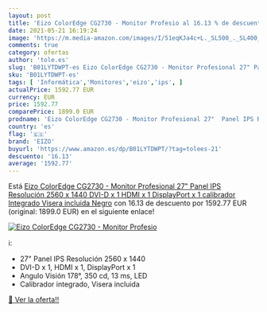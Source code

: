 ```yaml
---
layout: post
title: 'Eizo ColorEdge CG2730 - Monitor Profesio al 16.13 % de descuento'
date: 2021-05-21 16:19:24
image: 'https://m.media-amazon.com/images/I/51eqKJa4c+L._SL500_._SL400_.jpg'
comments: true
category: ofertas
author: 'tole.es'
slug: 'B01LYTDWPT-es Eizo ColorEdge CG2730 - Monitor Profesional 27" Panel IPS...'
sku: 'B01LYTDWPT-es'
tags: [ 'Informática','Monitores','eizo','ips', ]
actualPrice: 1592.77 EUR
currency: EUR
price: 1592.77
comparePrice: 1899.0 EUR
prodname: 'Eizo ColorEdge CG2730 - Monitor Profesional 27"  Panel IPS Resolución 2560 x 1440  DVI-D x 1  HDMI x 1  DisplayPort x 1  calibrador Integrado  Visera incluida   Negro'
country: 'es'
flag: '🇪🇸'
brand: 'EIZO'
buyurl: 'https://www.amazon.es/dp/B01LYTDWPT/?tag=tolees-21'
descuento: '16.13'
average: '1592.77'
---
```


Está [Eizo ColorEdge CG2730 - Monitor Profesional 27"  Panel IPS Resolución 2560 x 1440  DVI-D x 1  HDMI x 1  DisplayPort x 1  calibrador Integrado  Visera incluida   Negro](https://www.amazon.es/dp/B01LYTDWPT/?tag=tolees-21) con 16.13 de descuento por 1592.77 EUR (original: 1899.0 EUR) en el siguiente enlace!

[![Eizo ColorEdge CG2730 - Monitor Profesio](https://m.media-amazon.com/images/I/51eqKJa4c+L._SL500_._SL400_.jpg)](https://www.amazon.es/dp/B01LYTDWPT/?tag=tolees-21)

ℹ️:

- 27" Panel IPS Resolución 2560 x 1440
- DVI-D x 1, HDMI x 1, DisplayPort x 1
- Angulo Visión 178°, 350 cd, 13 ms, LED
- Calibrador integrado, Visera incluida

[🛒 Ver la oferta!!](https://www.amazon.es/dp/B01LYTDWPT/?tag=tolees-21)
